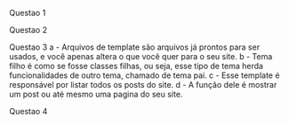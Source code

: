 Questao 1

Questao 2

Questao 3
  a - Arquivos de template são arquivos já prontos para ser usados, e você apenas altera o que você quer para o seu site.
  b - Tema filho é como se fosse classes filhas, ou seja, esse tipo de tema herda funcionalidades de outro tema, chamado de tema pai.
  c - Esse template é responsável por listar todos os posts do site.
  d - A função dele é mostrar um post ou até mesmo uma pagina do seu site.
  
Questao 4
